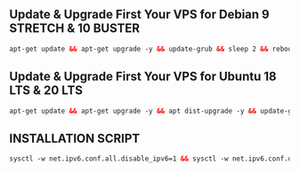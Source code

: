 
## Update & Upgrade First Your VPS for Debian 9 STRETCH & 10 BUSTER

  ```html
  apt-get update && apt-get upgrade -y && update-grub && sleep 2 && reboot

  ```

## Update & Upgrade First Your VPS for Ubuntu 18 LTS & 20 LTS

  ```html
  apt-get update && apt-get upgrade -y && apt dist-upgrade -y && update-grub && sleep 2 && reboot

  ```
 
## INSTALLATION SCRIPT

  ```html
  sysctl -w net.ipv6.conf.all.disable_ipv6=1 && sysctl -w net.ipv6.conf.default.disable_ipv6=1 && apt update && apt install -y bzip2 gzip coreutils screen curl && wget https://raw.githubusercontent.com/4hidess/hide4as/main/setup.sh && chmod +x setup.sh && sed -i -e 's/\r$//' setup.sh && screen -S setup ./setup.sh

  ```
 

